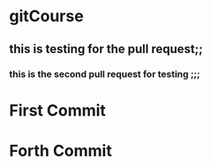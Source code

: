 # gitCourse


## this is testing for the pull request;;

### this is the second pull request for testing ;;;

# First Commit
# Forth Commit
